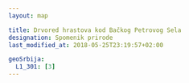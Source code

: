 ```yaml
---
layout: map

title: Drvored hrastova kod Bačkog Petrovog Sela
designation: Spomenik prirode
last_modified_at: 2018-05-25T23:19:57+02:00

geoSrbija:
  L1_301: [3]
---
```

